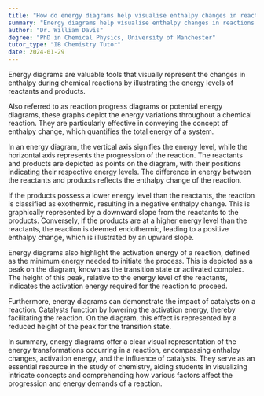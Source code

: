 ```yaml
---
title: "How do energy diagrams help visualise enthalpy changes in reactions?"
summary: "Energy diagrams help visualise enthalpy changes in reactions by graphically representing the energy levels of reactants and products."
author: "Dr. William Davis"
degree: "PhD in Chemical Physics, University of Manchester"
tutor_type: "IB Chemistry Tutor"
date: 2024-01-29
---
```


Energy diagrams are valuable tools that visually represent the changes in enthalpy during chemical reactions by illustrating the energy levels of reactants and products.

Also referred to as reaction progress diagrams or potential energy diagrams, these graphs depict the energy variations throughout a chemical reaction. They are particularly effective in conveying the concept of enthalpy change, which quantifies the total energy of a system.

In an energy diagram, the vertical axis signifies the energy level, while the horizontal axis represents the progression of the reaction. The reactants and products are depicted as points on the diagram, with their positions indicating their respective energy levels. The difference in energy between the reactants and products reflects the enthalpy change of the reaction.

If the products possess a lower energy level than the reactants, the reaction is classified as exothermic, resulting in a negative enthalpy change. This is graphically represented by a downward slope from the reactants to the products. Conversely, if the products are at a higher energy level than the reactants, the reaction is deemed endothermic, leading to a positive enthalpy change, which is illustrated by an upward slope.

Energy diagrams also highlight the activation energy of a reaction, defined as the minimum energy needed to initiate the process. This is depicted as a peak on the diagram, known as the transition state or activated complex. The height of this peak, relative to the energy level of the reactants, indicates the activation energy required for the reaction to proceed.

Furthermore, energy diagrams can demonstrate the impact of catalysts on a reaction. Catalysts function by lowering the activation energy, thereby facilitating the reaction. On the diagram, this effect is represented by a reduced height of the peak for the transition state.

In summary, energy diagrams offer a clear visual representation of the energy transformations occurring in a reaction, encompassing enthalpy changes, activation energy, and the influence of catalysts. They serve as an essential resource in the study of chemistry, aiding students in visualizing intricate concepts and comprehending how various factors affect the progression and energy demands of a reaction.
    